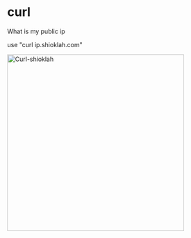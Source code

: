# curl

What is my public ip

use "curl ip.shioklah.com" 


<img width="407" alt="Curl-shioklah" src="https://github.com/user-attachments/assets/0d83f87c-e000-486d-9a3f-83b9acc44844" />
